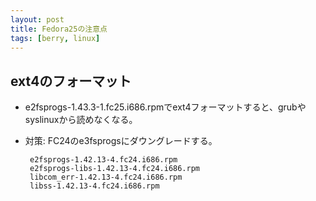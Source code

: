 ```yaml
---
layout: post
title: Fedora25の注意点
tags: [berry, linux]
---
```


## ext4のフォーマット
 - e2fsprogs-1.43.3-1.fc25.i686.rpmでext4フォーマットすると、grubやsyslinuxから読めなくなる。
 - 対策: FC24のe3fsprogsにダウングレードする。

        e2fsprogs-1.42.13-4.fc24.i686.rpm
        e2fsprogs-libs-1.42.13-4.fc24.i686.rpm
        libcom_err-1.42.13-4.fc24.i686.rpm
        libss-1.42.13-4.fc24.i686.rpm
